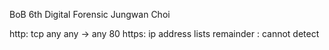 BoB 6th Digital Forensic
Jungwan Choi

http: tcp any any -> any 80
https: ip address lists
remainder : cannot detect

